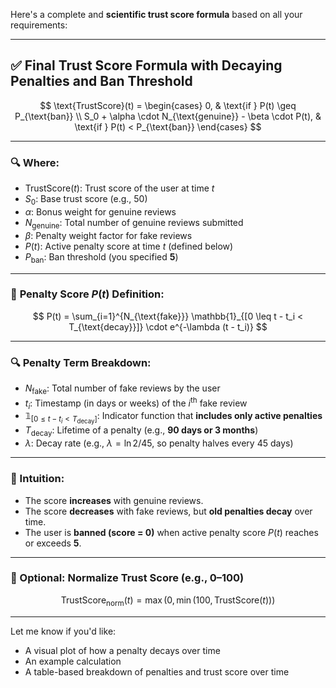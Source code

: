 Here's a complete and **scientific trust score formula** based on all your requirements:

---

## ✅ **Final Trust Score Formula with Decaying Penalties and Ban Threshold**

$$
\text{TrustScore}(t) = 
\begin{cases}
0, & \text{if } P(t) \geq P_{\text{ban}} \\
S_0 + \alpha \cdot N_{\text{genuine}} - \beta \cdot P(t), & \text{if } P(t) < P_{\text{ban}}
\end{cases}
$$

---

### 🔍 **Where:**

* $\text{TrustScore}(t)$: Trust score of the user at time $t$
* $S_0$: Base trust score (e.g., 50)
* $\alpha$: Bonus weight for genuine reviews
* $N_{\text{genuine}}$: Total number of genuine reviews submitted
* $\beta$: Penalty weight factor for fake reviews
* $P(t)$: Active penalty score at time $t$ (defined below)
* $P_{\text{ban}}$: Ban threshold (you specified **5**)

---

### 🔻 **Penalty Score $P(t)$ Definition:**

$$
P(t) = \sum_{i=1}^{N_{\text{fake}}} \mathbb{1}_{[0 \leq t - t_i < T_{\text{decay}}]} \cdot e^{-\lambda (t - t_i)}
$$

---

### 🔍 **Penalty Term Breakdown:**

* $N_{\text{fake}}$: Total number of fake reviews by the user
* $t_i$: Timestamp (in days or weeks) of the $i^{\text{th}}$ fake review
* $\mathbb{1}_{[0 \leq t - t_i < T_{\text{decay}}]}$: Indicator function that **includes only active penalties**
* $T_{\text{decay}}$: Lifetime of a penalty (e.g., **90 days or 3 months**)
* $\lambda$: Decay rate (e.g., $\lambda = \ln 2 / 45$, so penalty halves every 45 days)

---

### 🧠 Intuition:

* The score **increases** with genuine reviews.
* The score **decreases** with fake reviews, but **old penalties decay** over time.
* The user is **banned (score = 0)** when active penalty score $P(t)$ reaches or exceeds **5**.

---

### 📘 Optional: Normalize Trust Score (e.g., 0–100)

$$
\text{TrustScore}_{\text{norm}}(t) = \max\left(0, \min\left(100, \text{TrustScore}(t)\right)\right)
$$

---

Let me know if you'd like:

* A visual plot of how a penalty decays over time
* An example calculation
* A table-based breakdown of penalties and trust score over time
